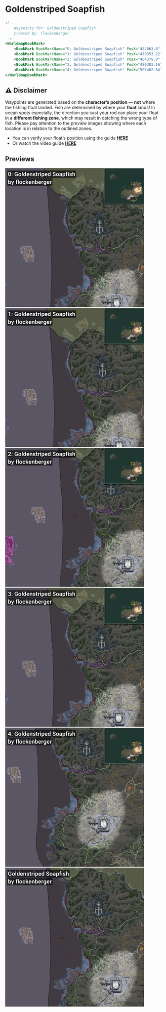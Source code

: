 # Goldenstriped Soapfish
```xml
<!--
    Waypoints for: Goldenstriped Soapfish
    Created by: flockenberger
-->
<WorldmapBookMark>
    <BookMark BookMarkName="0: Goldenstriped Soapfish" PosX="484063.0" PosY="-8171.0" PosZ="694971.0" />
    <BookMark BookMarkName="1: Goldenstriped Soapfish" PosX="479353.22" PosY="-7546.1855" PosZ="700799.8" />
    <BookMark BookMarkName="2: Goldenstriped Soapfish" PosX="464379.0" PosY="-7665.0" PosZ="661462.0" />
    <BookMark BookMarkName="3: Goldenstriped Soapfish" PosX="480383.16" PosY="-8141.2817" PosZ="686109.94" />
    <BookMark BookMarkName="4: Goldenstriped Soapfish" PosX="507402.84" PosY="-8212.346" PosZ="626415.06" />
</WorldmapBookMark>
```

## ⚠️ Disclaimer
Waypoints are generated based on the __**character’s position**__ — __not__ where the fishing float landed.
Fish are determined by where your **float** lands!
In ocean spots especially, the direction you cast your rod can place your float in a **different fishing zone**, which may result in catching the wrong type of fish.
Please pay attention to the preview images showing where each location is in relation to the outlined zones.

- You can verify your float’s position using the guide [**HERE**](https://flockenberger.github.io/bdo-fish-position/)
- Or watch the video guide [**HERE**](https://youtu.be/t-VXcRoNojk)

## Previews
<img src="./Goldenstriped Soapfish_0_Preview.webp" width="450"/> <img src="./Goldenstriped Soapfish_1_Preview.webp" width="450"/> <img src="./Goldenstriped Soapfish_2_Preview.webp" width="450"/> <img src="./Goldenstriped Soapfish_3_Preview.webp" width="450"/> <img src="./Goldenstriped Soapfish_4_Preview.webp" width="450"/> <img src="./Goldenstriped Soapfish_Preview.webp" width="450"/> 